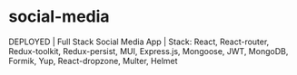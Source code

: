 # social-media
DEPLOYED | Full Stack Social Media App | Stack: React, React-router, Redux-toolkit, Redux-persist, MUI, Express.js, Mongoose, JWT, MongoDB, Formik, Yup, React-dropzone, Multer, Helmet
